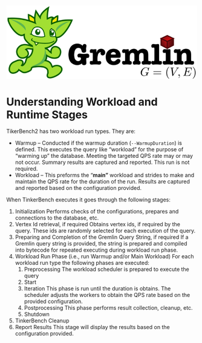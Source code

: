 ![Workload](media/gremlin-logo-Running.png)
# Understanding Workload and Runtime Stages

TikerBench2 has two workload run types. They are:

-   Warmup – Conducted if the warmup duration (`--WarmupDuration`) is defined. This executes the query like “workload” for the purpose of “warming up” the database. Meeting the targeted QPS rate may or may not occur. Summary results are captured and reported. This run is not required.
-   Workload – This preforms the “**main”** workload and strides to make and maintain the QPS rate for the duration of the run. Results are captured and reported based on the configuration provided.

When TinkerBench executes it goes through the following stages:

1.  Initialization Performs checks of the configurations, prepares and connections to the database, etc.
2.  Vertex Id retrieval, if required Obtains vertex ids, if required by the query. These ids are randomly selected for each execution of the query.
3.  Preparing and Completion of the Gremlin Query String, if required If a Gremlin query string is provided, the string is prepared and compiled into bytecode for repeated executing during workload run phase.
4.  Workload Run Phase (i.e., run Warmup and/or Main Workload) For each workload run type the following phases are executed:
    1.  Preprocessing The workload scheduler is prepared to execute the query
    2.  Start
    3.  Iteration This phase is run until the duration is obtains. The scheduler adjusts the workers to obtain the QPS rate based on the provided configuration.
    4.  Postprocessing This phase performs result collection, cleanup, etc.
    5.  Shutdown
5.  TinkerBench Cleanup
6.  Report Results This stage will display the results based on the configuration provided.
